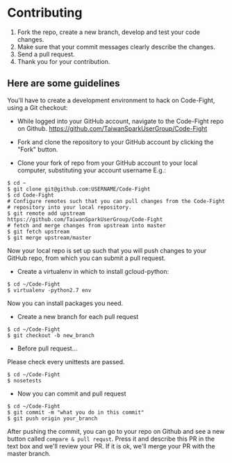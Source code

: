 # Contributing 

1. Fork the repo, create a new branch, develop and test your code changes.
2. Make sure that your commit messages clearly describe the changes.
3. Send a pull request. 
4. Thank you for your contribution.

## Here are some guidelines

You'll have to create a development environment to hack on Code-Fight, using a Git checkout:

* While logged into your GitHub account, navigate to the Code-Fight repo on Github.
https://github.com/TaiwanSparkUserGroup/Code-Fight

* Fork and clone the repository to your GitHub account by clicking the "Fork" button.

* Clone your fork of repo from your GitHub account to your local computer, substituting your account username E.g.:

```
$ cd ~
$ git clone git@github.com:USERNAME/Code-Fight
$ cd Code-Fight
# Configure remotes such that you can pull changes from the Code-Fight
# repository into your local repository.
$ git remote add upstream https://github.com/TaiwanSparkUserGroup/Code-Fight
# fetch and merge changes from upstream into master
$ git fetch upstream
$ git merge upstream/master
```

Now your local repo is set up such that you will push changes to your GitHub repo, from which you can submit a pull request.

* Create a virtualenv in which to install gcloud-python:

```
$ cd ~/Code-Fight
$ virtualenv -python2.7 env
```

Now you can install packages you need.

* Create a new branch for each pull request

```
$ cd ~/Code-Fight
$ git checkout -b new_branch
```

* Before pull request...

Please check every unittests are passed.

```
$ cd ~/Code-Fight
$ nosetests
```

* Now you can commit and pull request

```
$ cd ~/Code-Fight
$ git commit -m "what you do in this commit"
$ git push origin your_branch
```

After pushing the commit, you can go to your repo on Github and see a new button called `compare & pull requst`.
Press it and describe this PR in the text box and we'll review your PR.
If it is ok, we'll merge your PR with the master branch.
